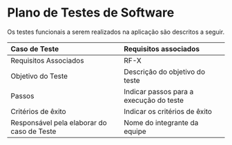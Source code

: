 # Plano de Testes de Software

Os testes funcionais a serem realizados na aplicação são descritos a seguir. 

| Caso de Teste | Requisitos associados |
|:---|:----|
| Requisitos Associados | RF-X |
| Objetivo do Teste | Descrição do objetivo do teste |
| Passos | Indicar passos para a execução do teste |
| Critérios de êxito | Indicar os critérios de êxito  |
| Responsável pela elaborar do caso de Teste | Nome do integrante da equipe |
 

